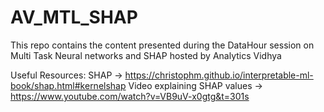 # AV_MTL_SHAP
This repo contains the content presented during the DataHour session on Multi Task Neural networks and SHAP hosted by Analytics Vidhya


Useful Resources:
SHAP -> https://christophm.github.io/interpretable-ml-book/shap.html#kernelshap
Video explaining SHAP values -> https://www.youtube.com/watch?v=VB9uV-x0gtg&t=301s
